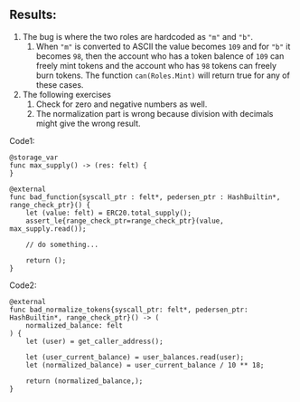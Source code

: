 ## Results:

1. The bug is where the two roles are hardcoded as `"m"` and `"b"`. 
   1. When `"m"` is converted to ASCII the value becomes `109` and for `"b"` it becomes `98`, then the account who has a token balence of `109` can freely mint tokens and the account who has `98` tokens can freely burn tokens. The function `can(Roles.Mint)` will return true for any of these cases.
2. The following exercises
   1. Check for zero and negative numbers as well. 
   2. The normalization part is wrong because division with decimals might give the wrong result.

Code1:

```
@storage_var
func max_supply() -> (res: felt) {
}

@external
func bad_function{syscall_ptr : felt*, pedersen_ptr : HashBuiltin*, range_check_ptr}() {
    let (value: felt) = ERC20.total_supply();
    assert_le{range_check_ptr=range_check_ptr}(value, max_supply.read());

    // do something...

    return ();
}
```

Code2:

```
@external
func bad_normalize_tokens{syscall_ptr: felt*, pedersen_ptr: HashBuiltin*, range_check_ptr}() -> (
    normalized_balance: felt
) {
    let (user) = get_caller_address();

    let (user_current_balance) = user_balances.read(user);
    let (normalized_balance) = user_current_balance / 10 ** 18;

    return (normalized_balance,);
}
```